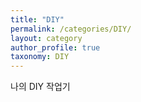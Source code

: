 ```yaml
---
title: "DIY"
permalink: /categories/DIY/
layout: category
author_profile: true
taxonomy: DIY
---
```

나의 DIY 작업기
